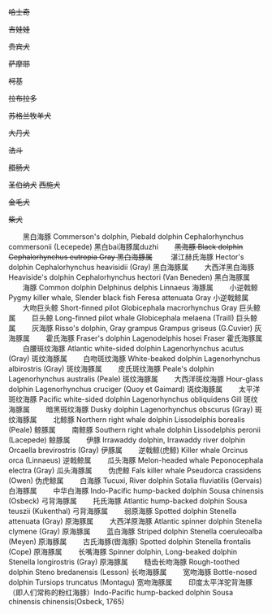 ~~哈士奇~~

~~吉娃娃~~

~~贵宾犬~~

~~萨摩耶~~

~~柯基~~

~~拉布拉多~~

~~苏格兰牧羊犬~~

~~大丹犬~~

~~法斗~~

~~腊肠犬~~

~~圣伯纳犬~~
~~西施犬~~

~~金毛犬~~

~~柴犬~~



　　黑白海豚 Commerson's dolphin, Piebald dolphin Cephalorhynchus commersonii (Lecepede) 黑白bai海豚属duzhi
　　~~黑海豚 Black dolphin Cephalorhynchus eutropia Gray 黑白海豚属~~
　　 湛江赫氏海豚 Hector's dolphin Cephalorhynchus heavisidii (Gray) 黑白海豚属
　　大西洋黑白海豚 Heaviside's dolphin Cephalorhynchus hectori (Van Beneden) 黑白海豚属
　　海豚 Common dolphin Delphinus delphis Linnaeus 海豚属
　　小逆戟鲸 Pygmy killer whale, Slender black fish Feresa attenuata Gray 小逆戟鲸属
　　大吻巨头鲸 Short-finned pilot Globicephala macrorhynchus Gray 巨头鲸属
　　巨头鲸 Long-finned pilot whale Globicephala melaena (Traill) 巨头鲸属
　　灰海豚 Risso's dolphin, Gray grampus Grampus griseus (G.Cuvier) 灰海豚属
　　霍氏海豚 Fraser's dolphin Lagenodelphis hosei Fraser 霍氏海豚属
　　白腰斑纹海豚 Atlantic white-sided dolphin Lagenorhynchus acutus (Gray) 斑纹海豚属
　　白吻斑纹海豚 White-beaked dolphin Lagenorhynchus albirostris (Gray) 斑纹海豚属
　　皮氏斑纹海豚 Peale's dolphin Lagenorhynchus australis (Peale) 斑纹海豚属
　　大西洋斑纹海豚 Hour-glass dolphin Lagenorhynchus cruciger (Quoy et Gaimard) 斑纹海豚属
　　太平洋斑纹海豚 Pacific white-sided dolphin Lagenorhynchus obliquidens Gill 斑纹海豚属
　　暗黑斑纹海豚 Dusky dolphin Lagenorhynchus obscurus (Gray) 斑纹海豚属
　　北鲸豚 Northern right whale dolphin Lissodelphis borealis (Peale) 鲸豚属
　　南鲸豚 Southern right whale dolphin Lissodelphis peronii (Lacepede) 鲸豚属
　　伊豚 Irrawaddy dolphin, Irrawaddy river dolphin Orcaella brevirostris (Gray) 伊豚属
　　逆戟鲸(虎鲸) Killer whale Orcinus orca (Linnaeus) 逆戟鲸属
　　瓜头海豚 Melon-headed whale Peponocephala electra (Gray) 瓜头海豚属
　　伪虎鲸 Fals killer whale Pseudorca crassidens (Owen) 伪虎鲸属
　　白海豚 Tucuxi, River dolphin Sotalia fluviatilis (Gervais) 白海豚属
　　中华白海豚 Indo-Pacific hump-backed dolphin Sousa chinensis (Osbeck) 弓背海豚属
　　托氏海豚 Atlantic hump-backed dolphin Sousa teuszii (Kukenthal) 弓背海豚属
　　弱原海豚 Spotted dolphin Stenella attenuata (Gray) 原海豚属
　　大西洋原海豚 Atlantic spinner dolphin Stenella clymene (Gray) 原海豚属
　　蓝白海豚 Striped dolphin Stenella coeruleoalba (Meyen) 原海豚属
　　古氏海豚(辔海豚) Spotted dolphin Stenella frontalis (Cope) 原海豚属
　　长嘴海豚 Spinner dolphin, Long-beaked dolphin Stenella longirostris (Gray) 原海豚属
　　糙齿长吻海豚 Rough-toothed dolphin Steno bredanensis (Lesson) 长吻海豚属
　　宽吻海豚 Bottle-nosed dolphin Tursiops truncatus (Montagu) 宽吻海豚属
　　印度太平洋驼背海豚（即人们常称的粉红海豚）Indo-Pacific hump-backed dolphin Sousa chinensis chinensis(Osbeck, 1765)‍





